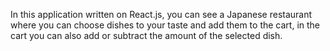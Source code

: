 In this application written on React.js, you can see a Japanese restaurant where you can choose dishes to your taste and add them to the cart, in the cart you can also add or subtract the amount of the selected dish.
